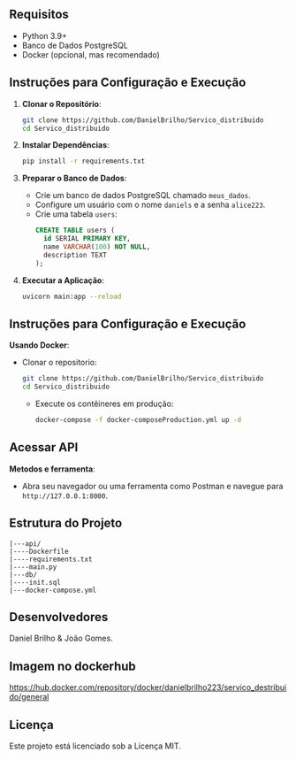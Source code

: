 ## Requisitos

- Python 3.9+
- Banco de Dados PostgreSQL
- Docker (opcional, mas recomendado)

## Instruções para Configuração e Execução

1. **Clonar o Repositório**:

   ```bash
   git clone https://github.com/DanielBrilho/Servico_distribuido
   cd Servico_distribuido
   ```

2. **Instalar Dependências**:

   ```bash
   pip install -r requirements.txt
   ```

3. **Preparar o Banco de Dados**:

   - Crie um banco de dados PostgreSQL chamado `meus_dados`.
   - Configure um usuário com o nome `daniels` e a senha `alice223`.
   - Crie uma tabela `users`:
     ```sql
     CREATE TABLE users (
       id SERIAL PRIMARY KEY,
       name VARCHAR(100) NOT NULL,
       description TEXT
     );
     ```

4. **Executar a Aplicação**:

   ```bash
   uvicorn main:app --reload
   ```


## Instruções para Configuração e Execução
 **Usando Docker**:
 - Clonar o repositorio:
     ```bash
    git clone https://github.com/DanielBrilho/Servico_distribuido
    cd Servico_distribuido
    ```
   - Execute os contêineres em produção:
     ```bash
     docker-compose -f docker-composeProduction.yml up -d
     ```
## Acessar API
 **Metodos e ferramenta**:

   - Abra seu navegador ou uma ferramenta como Postman e navegue para `http://127.0.0.1:8000`.
## Estrutura do Projeto

```
|---api/
|----Dockerfile
|----requirements.txt
|----main.py
|---db/
|----init.sql
|---docker-compose.yml
```


## Desenvolvedores
Daniel Brilho & João Gomes.

## Imagem no dockerhub
https://hub.docker.com/repository/docker/danielbrilho223/servico_destribuido/general


## Licença

Este projeto está licenciado sob a Licença MIT.
